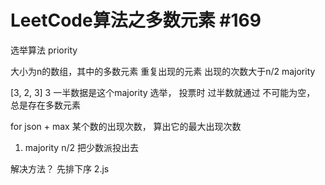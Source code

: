 # LeetCode算法之多数元素  #169

选举算法  priority

大小为n的数组，其中的多数元素 重复出现的元素
出现的次数大于n/2 majority

[3, 2, 3]  3  一半数据是这个majority
选举， 投票时    过半数就通过
不可能为空， 总是存在多数元素


for   json + max
某个数的出现次数， 算出它的最大出现次数

1. majority   n/2   把少数派投出去

解决方法？
    先排下序    2.js